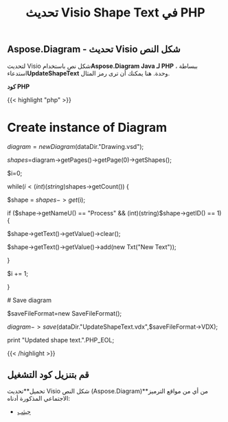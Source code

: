 ﻿---
title: تحديث Visio Shape Text في PHP
type: docs
weight: 30
url: /ar/java/update-visio-shape-text-in-php/
---
## **Aspose.Diagram - تحديث Visio شكل النص**
لتحديث Visio شكل نص باستخدام**Aspose.Diagram Java لـ PHP** ، ببساطة استدعاء**UpdateShapeText** وحدة. هنا يمكنك أن ترى رمز المثال.

**كود PHP**

{{< highlight "php" >}}

 # Create instance of Diagram

$diagram=new Diagram($dataDir."Drawing.vsd");

$shapes=$diagram->getPages()->getPage(0)->getShapes();

$i=0;

while($i<(int)(string)$shapes->getCount()) {

$shape = $shapes->get($i);

if ($shape->getNameU() == "Process" && (int)(string)$shape->getID() == 1) {

$shape->getText()->getValue()->clear();

$shape->getText()->getValue()->add(new Txt("New Text"));

}

$i += 1;

}

\# Save diagram

$saveFileFormat=new SaveFileFormat();

$diagram->save($dataDir."UpdateShapeText.vdx",$saveFileFormat->VDX);

print "Updated shape text.".PHP_EOL;

{{< /highlight >}}
## **قم بتنزيل كود التشغيل**
 تحميل**تحديث Visio شكل النص (Aspose.Diagram)**من أي من مواقع الترميز الاجتماعي المذكورة أدناه:

- [جيثب](https://github.com/asposediagram/Aspose.Diagram-for-Java/blob/master/Plugins/Aspose_Diagram_Java_for_PHP/src/aspose/diagram/WorkingwithText/UpdateShapeText.php)
